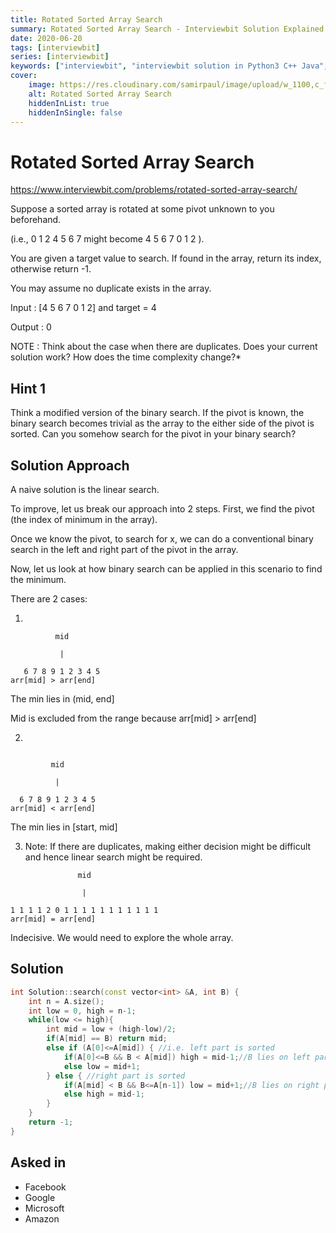 ```yaml
---
title: Rotated Sorted Array Search
summary: Rotated Sorted Array Search - Interviewbit Solution Explained
date: 2020-06-20
tags: [interviewbit]
series: [interviewbit]
keywords: ["interviewbit", "interviewbit solution in Python3 C++ Java", "Rotated Sorted Array Search Solution Explained"]
cover:
    image: https://res.cloudinary.com/samirpaul/image/upload/w_1100,c_fit,co_rgb:FFFFFF,l_text:Arial_75_bold:Rotated Sorted Array Search - Solution Explained/problem-solving.webp
    alt: Rotated Sorted Array Search
    hiddenInList: true
    hiddenInSingle: false
---
```


# Rotated Sorted Array Search

https://www.interviewbit.com/problems/rotated-sorted-array-search/

Suppose a sorted array is rotated at some pivot unknown to you beforehand.

(i.e., 0 1 2 4 5 6 7  might become 4 5 6 7 0 1 2 ).

You are given a target value to search. If found in the array, return its index, otherwise return -1.

You may assume no duplicate exists in the array.

Input : [4 5 6 7 0 1 2] and target = 4

Output : 0

NOTE : Think about the case when there are duplicates. Does your current solution work? How does the time complexity change?*

## Hint 1

Think a modified version of the binary search. 
If the pivot is known, the binary search becomes trivial as the array to the either side of the pivot is sorted. 
Can you somehow search for the pivot in your binary search?

## Solution Approach

A naive solution is the linear search.

To improve, let us break our approach into 2 steps. First, we find the pivot (the index of minimum in the array).

Once we know the pivot, to search for x, we can do a conventional binary search in the left and right part of the pivot in the array.

Now, let us look at how binary search can be applied in this scenario to find the minimum.

There are 2 cases:

1)

```
          mid
   
           |
    
   6 7 8 9 1 2 3 4 5  
arr[mid] > arr[end]
```
The min lies in (mid, end]

Mid is excluded from the range because arr[mid] > arr[end]

2)
```
        
         mid
         
          | 
          
  6 7 8 9 1 2 3 4 5
arr[mid] < arr[end]
```
The min lies in [start, mid]

3) Note: If there are duplicates, making either decision might be difficult and hence linear search might be required.
```
               mid
               
                |
                
1 1 1 1 2 0 1 1 1 1 1 1 1 1 1 1 1 
arr[mid] = arr[end]
```
Indecisive. We would need to explore the whole array.


## Solution
```cpp
int Solution::search(const vector<int> &A, int B) {
    int n = A.size();
    int low = 0, high = n-1;
    while(low <= high){
        int mid = low + (high-low)/2;
        if(A[mid] == B) return mid;
        else if (A[0]<=A[mid]) { //i.e. left part is sorted
            if(A[0]<=B && B < A[mid]) high = mid-1;//B lies on left part
            else low = mid+1;
        } else { //right part is sorted
            if(A[mid] < B && B<=A[n-1]) low = mid+1;//B lies on right part
            else high = mid-1;
        }
    }
    return -1;
}
```

## Asked in
* Facebook
* Google
* Microsoft
* Amazon


